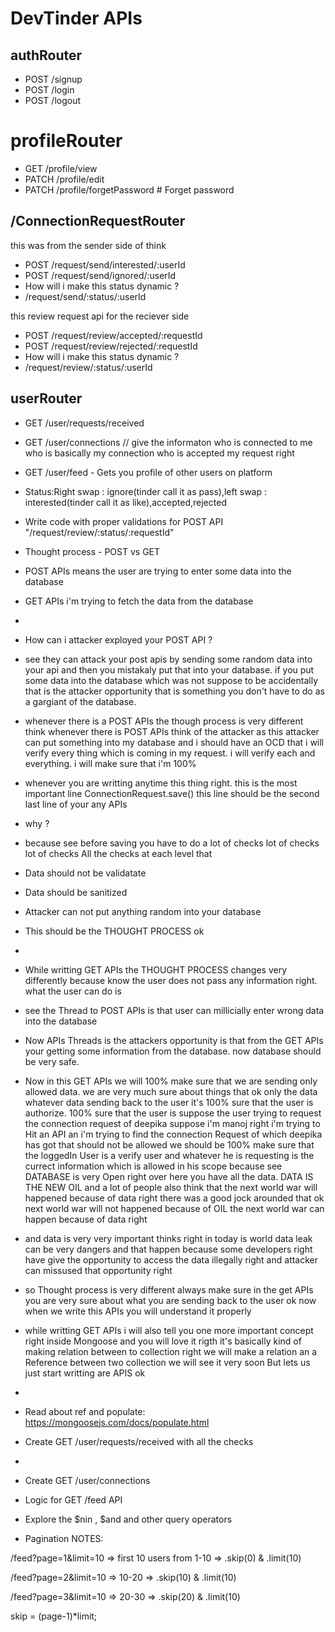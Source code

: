 # DevTinder APIs

## authRouter
- POST /signup
- POST /login
- POST /logout

# profileRouter
- GET /profile/view
- PATCH /profile/edit
- PATCH /profile/forgetPassword # Forget password

## /ConnectionRequestRouter
this was from the sender side of think
- POST /request/send/interested/:userId
- POST /request/send/ignored/:userId
- How will i make this status dynamic ?
- /request/send/:status/:userId

this review request api for the reciever side
- POST /request/review/accepted/:requestId
- POST /request/review/rejected/:requestId
- How will i make this status dynamic ?
- /request/review/:status/:userId

## userRouter
- GET /user/requests/received
- GET /user/connections // give the informaton who is connected to me who is basically my connection who is accepted my request right
- GET /user/feed - Gets you profile of other users on platform

- Status:Right swap : ignore(tinder call it as pass),left swap : interested(tinder call it as like),accepted,rejected

- Write code with proper validations for POST API "/request/review/:status/:requestId"
- Thought process - POST vs GET
- POST APIs means the user are trying to enter some data into the database 
- GET APIs i'm trying to fetch the data from the database 
- 
- How can i attacker exployed your POST API ?
- see they can attack your post apis by sending some random data into your api and then you mistakaly put that into your database. if you put some data into the database which was not suppose to be accidentally that is the attacker opportunity that is something you don't have to do as a gargiant of the database.
- whenever there is a POST APIs the though process is very different think whenever there is POST APIs think of the attacker as this attacker can put something into my database and i should have an OCD that i will verify every thing which is coming in my request. i will verify each and everything. i will make sure that i'm 100% 
- whenever you are writting anytime this thing right. this is the most important line ConnectionRequest.save() this line should be the second last line of your any APIs
- why ?
- because see before saving you have to do a lot of checks lot of checks lot of checks All the checks at each level that 
- Data should not be validatate 
- Data should be sanitized
- Attacker can not put anything random into your database
- This should be the THOUGHT PROCESS ok
- 
- While writting GET APIs the THOUGHT PROCESS changes very differently because know the user does not pass any information right. what the user can do is 
- see the Thread to POST APIs is that user can millicially enter wrong data into the database
- Now APIs Threads is the attackers opportunity is that from the GET APIs your getting some information from the database. now database should be very safe.
- Now in this GET APIs we will 100% make sure that we are sending only allowed data. we are very much sure about things that ok only the data whatever data sending back to the user it's 100% sure that the user is authorize. 100% sure that the user is suppose the user trying to request the connection request of deepika suppose i'm manoj right i'm trying to Hit an API an i'm trying to find the  connection Request of which deepika has got that should not be allowed we should be 100% make sure that the loggedIn User is a verify user and whatever he is requesting is the currect information which is allowed in his scope because see DATABASE is very Open right over here you have all the data. DATA IS THE NEW OIL and a lot of people also think that the next world war will happened because of data right there was a good jock arounded that ok next world war will not happened because of OIL the next world war can happen because of data right
- and data is very very important thinks right in today is world data leak can be very dangers and that happen because some developers right have give the opportunity to access the data illegally right and attacker can missused that opportunity right
- so Thought process is very different always make sure in the get APIs you are very sure about what you are sending back to the user ok now when we write this APIs you will understand it properly 
- while writting GET APIs i will also tell you one more important concept right inside Mongoose and you will love it rigth it's basically kind of making relation between to collection right we will make a relation an a Reference between two collection we will see it very soon But lets us just start writting are APIS ok
- 
- Read about ref and populate: https://mongoosejs.com/docs/populate.html
- Create GET /user/requests/received with all the checks
- 
- Create GET /user/connections

- Logic for GET /feed API
- Explore the $nin , $and and other query operators

- Pagination
NOTES:

/feed?page=1&limit=10 => first 10 users from 1-10 => .skip(0) & .limit(10)

/feed?page=2&limit=10 => 10-20 => .skip(10) & .limit(10)

/feed?page=3&limit=10 => 20-30 => .skip(20) & .limit(10)

skip = (page-1)*limit;

